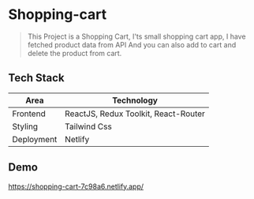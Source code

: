 # Shopping-cart

> This Project is a Shopping Cart, I'ts small shopping cart app, I have fetched product data from API And you can also add to cart and delete the product from cart.


## Tech Stack

| Area       | Technology                           |
| ---------- | ----------------------------         |
| Frontend   | ReactJS, Redux Toolkit, React-Router |
| Styling    | Tailwind Css                         |
| Deployment | Netlify                              |

## Demo

https://shopping-cart-7c98a6.netlify.app/
